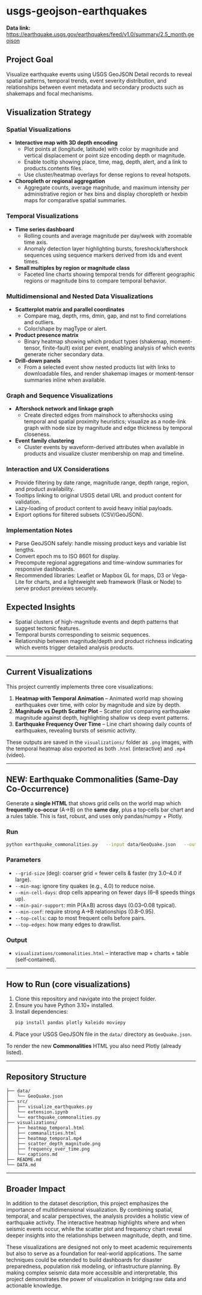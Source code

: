 
# usgs-geojson-earthquakes

**Data link:** https://earthquake.usgs.gov/earthquakes/feed/v1.0/summary/2.5_month.geojson

## Project Goal
Visualize earthquake events using USGS GeoJSON Detail records to reveal spatial patterns, temporal trends, event severity distribution, and relationships between event metadata and secondary products such as shakemaps and focal mechanisms.

## Visualization Strategy

### Spatial Visualizations
- **Interactive map with 3D depth encoding**
  - Plot points at (longitude, latitude) with color by magnitude and vertical displacement or point size encoding depth or magnitude.
  - Enable tooltip showing place, time, mag, depth, alert, and a link to products.contents files.
  - Use cluster/heatmap overlays for dense regions to reveal hotspots.
- **Choropleth or regional aggregation**
  - Aggregate counts, average magnitude, and maximum intensity per administrative region or hex bins and display choropleth or hexbin maps for comparative spatial summaries.

### Temporal Visualizations
- **Time series dashboard**
  - Rolling counts and average magnitude per day/week with zoomable time axis.
  - Anomaly detection layer highlighting bursts, foreshock/aftershock sequences using sequence markers derived from ids and event times.
- **Small multiples by region or magnitude class**
  - Faceted line charts showing temporal trends for different geographic regions or magnitude bins to compare temporal behavior.

### Multidimensional and Nested Data Visualizations
- **Scatterplot matrix and parallel coordinates**
  - Compare mag, depth, rms, dmin, gap, and nst to find correlations and outliers.
  - Color/shape by magType or alert.
- **Product presence matrix**
  - Binary heatmap showing which product types (shakemap, moment-tensor, finite-fault) exist per event, enabling analysis of which events generate richer secondary data.
- **Drill-down panels**
  - From a selected event show nested products list with links to downloadable files, and render shakemap images or moment-tensor summaries inline when available.

### Graph and Sequence Visualizations
- **Aftershock network and linkage graph**
  - Create directed edges from mainshock to aftershocks using temporal and spatial proximity heuristics; visualize as a node-link graph with node size by magnitude and edge thickness by temporal closeness.
- **Event family clustering**
  - Cluster events by waveform-derived attributes when available in products and visualize cluster membership on map and timeline.

### Interaction and UX Considerations
- Provide filtering by date range, magnitude range, depth range, region, and product availability.
- Tooltips linking to original USGS detail URL and product content for validation.
- Lazy-loading of product content to avoid heavy initial payloads.
- Export options for filtered subsets (CSV/GeoJSON).

### Implementation Notes
- Parse GeoJSON safely: handle missing product keys and variable list lengths.
- Convert epoch ms to ISO 8601 for display.
- Precompute regional aggregations and time-window summaries for responsive dashboards.
- Recommended libraries: Leaflet or Mapbox GL for maps, D3 or Vega-Lite for charts, and a lightweight web framework (Flask or Node) to serve product previews securely.

## Expected Insights
- Spatial clusters of high-magnitude events and depth patterns that suggest tectonic features.
- Temporal bursts corresponding to seismic sequences.
- Relationship between magnitude/depth and product richness indicating which events trigger detailed analysis products.

---

## Current Visualizations
This project currently implements three core visualizations:
1. **Heatmap with Temporal Animation** – Animated world map showing earthquakes over time, with color by magnitude and size by depth.
2. **Magnitude vs Depth Scatter Plot** – Scatter plot comparing earthquake magnitude against depth, highlighting shallow vs deep event patterns.
3. **Earthquake Frequency Over Time** – Line chart showing daily counts of earthquakes, revealing bursts of seismic activity.

These outputs are saved in the `visualizations/` folder as `.png` images, with the temporal heatmap also exported as both `.html` (interactive) and `.mp4` (video).

---

## NEW: Earthquake Commonalities (Same‑Day Co‑Occurrence)

Generate a **single HTML** that shows grid cells on the world map which **frequently co‑occur** (A→B) on the **same day**, plus a top‑cells bar chart and a rules table. This is fast, robust, and uses only pandas/numpy + Plotly.

### Run
```bash
python earthquake_commonalities.py   --input data/GeoQuake.json   --output visualizations/commonalities.html   --grid-size 2.0   --min-mag 3.0   --min-cell-days 4   --min-pair-support 0.03   --min-conf 0.9   --top-cells 200   --top-edges 100
```

### Parameters
- `--grid-size` (deg): coarser grid = fewer cells & faster (try 3.0–4.0 if large).
- `--min-mag`: ignore tiny quakes (e.g., 4.0) to reduce noise.
- `--min-cell-days`: drop cells appearing on fewer days (6–8 speeds things up).
- `--min-pair-support`: min P(A∧B) across days (0.03–0.08 typical).
- `--min-conf`: require strong A→B relationships (0.8–0.95).
- `--top-cells`: cap to most frequent cells before pairs.
- `--top-edges`: how many edges to draw/list.

### Output
- `visualizations/commonalities.html` – interactive map + charts + table (self‑contained).

---

## How to Run (core visualizations)

1. Clone this repository and navigate into the project folder.
2. Ensure you have Python 3.10+ installed.
3. Install dependencies:
   ```bash
   pip install pandas plotly kaleido moviepy
   ```
4. Place your USGS GeoJSON file in the `data/` directory as `GeoQuake.json`.

To render the new **Commonalities** HTML you also need Plotly (already listed).

---

## Repository Structure

```
├── data/
│   └── GeoQuake.json
├── src/
│   ├── visualize_earthquakes.py
│   └── extension.ipynb
│   └── earthquake_commonalities.py
├── visualizations/
│   ├── heatmap_temporal.html
│   ├── commanalities.html
│   ├── heatmap_temporal.mp4
│   ├── scatter_depth_magnitude.png
│   ├── frequency_over_time.png
│   └── captions.md
├── README.md
└── DATA.md
```

---

## Broader Impact
In addition to the dataset description, this project emphasizes the importance of multidimensional visualization. By combining spatial, temporal, and scalar perspectives, the analysis provides a holistic view of earthquake activity. The interactive heatmap highlights where and when seismic events occur, while the scatter plot and frequency chart reveal deeper insights into the relationships between magnitude, depth, and time.

These visualizations are designed not only to meet academic requirements but also to serve as a foundation for real-world applications. The same techniques could be extended to build dashboards for disaster preparedness, population risk modeling, or infrastructure planning. By making complex seismic data more accessible and interpretable, this project demonstrates the power of visualization in bridging raw data and actionable knowledge.
